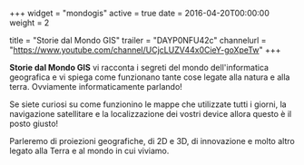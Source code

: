 +++
widget = "mondogis"
active = true
date = 2016-04-20T00:00:00
weight = 2

title = "Storie dal Mondo GIS"
trailer = "DAYP0NFU42c"
channelurl = "https://www.youtube.com/channel/UCjcLUZV44x0CieY-goXpeTw"
+++

**Storie dal Mondo GIS** vi racconta i segreti del mondo dell'informatica geografica e vi spiega come funzionano tante cose legate alla natura e alla terra. Ovviamente informaticamente parlando!

Se siete curiosi su come funzionino le mappe che utilizzate tutti i giorni, la navigazione satellitare e la localizzazione dei vostri device allora questo è il posto giusto!

Parleremo di proiezioni geografiche, di 2D e 3D, di innovazione e molto altro legato alla Terra e al mondo in cui viviamo.
